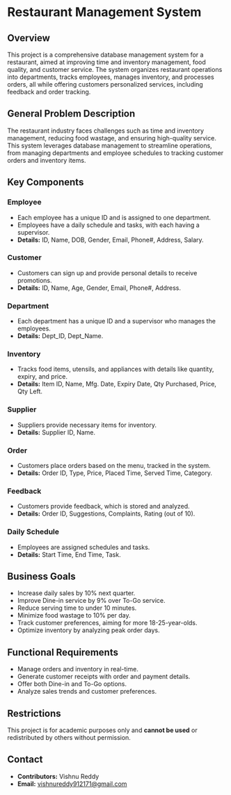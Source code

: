 # Restaurant Management System

## Overview
This project is a comprehensive database management system for a restaurant, aimed at improving time and inventory management, food quality, and customer service. The system organizes restaurant operations into departments, tracks employees, manages inventory, and processes orders, all while offering customers personalized services, including feedback and order tracking.

## General Problem Description
The restaurant industry faces challenges such as time and inventory management, reducing food wastage, and ensuring high-quality service. This system leverages database management to streamline operations, from managing departments and employee schedules to tracking customer orders and inventory items.

## Key Components

### Employee
- Each employee has a unique ID and is assigned to one department.
- Employees have a daily schedule and tasks, with each having a supervisor.
- **Details:** ID, Name, DOB, Gender, Email, Phone#, Address, Salary.

### Customer
- Customers can sign up and provide personal details to receive promotions.
- **Details:** ID, Name, Age, Gender, Email, Phone#, Address.

### Department
- Each department has a unique ID and a supervisor who manages the employees.
- **Details:** Dept_ID, Dept_Name.

### Inventory
- Tracks food items, utensils, and appliances with details like quantity, expiry, and price.
- **Details:** Item ID, Name, Mfg. Date, Expiry Date, Qty Purchased, Price, Qty Left.

### Supplier
- Suppliers provide necessary items for inventory.
- **Details:** Supplier ID, Name.

### Order
- Customers place orders based on the menu, tracked in the system.
- **Details:** Order ID, Type, Price, Placed Time, Served Time, Category.

### Feedback
- Customers provide feedback, which is stored and analyzed.
- **Details:** Order ID, Suggestions, Complaints, Rating (out of 10).

### Daily Schedule
- Employees are assigned schedules and tasks.
- **Details:** Start Time, End Time, Task.

## Business Goals
- Increase daily sales by 10% next quarter.
- Improve Dine-in service by 9% over To-Go service.
- Reduce serving time to under 10 minutes.
- Minimize food wastage to 10% per day.
- Track customer preferences, aiming for more 18-25-year-olds.
- Optimize inventory by analyzing peak order days.

## Functional Requirements
- Manage orders and inventory in real-time.
- Generate customer receipts with order and payment details.
- Offer both Dine-in and To-Go options.
- Analyze sales trends and customer preferences.



## Restrictions
This project is for academic purposes only and **cannot be used** or redistributed by others without permission.


## Contact
- **Contributors:** Vishnu Reddy
- **Email:** vishnureddy912171@gmail.com
